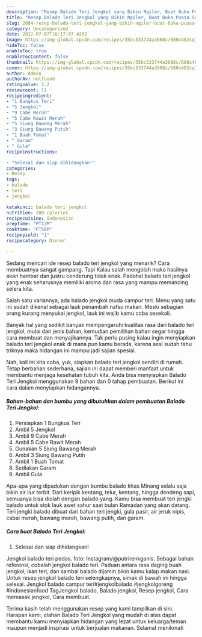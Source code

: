 ```yaml
---
description: "Resep Balado Teri Jengkol yang Bikin Ngiler, Buat Buka Puasa Sempurna"
title: "Resep Balado Teri Jengkol yang Bikin Ngiler, Buat Buka Puasa Sempurna"
slug: 2084-resep-balado-teri-jengkol-yang-bikin-ngiler-buat-buka-puasa-sempurna
category: Uncategorized
date: 2022-07-07T16:17:07.426Z
image: https://img-global.cpcdn.com/recipes/35bc533744a3688c/680x482cq70/balado-teri-jengkol-foto-resep-utama.jpg
hideToc: false
enableToc: true
enableTocContent: false
thumbnail: https://img-global.cpcdn.com/recipes/35bc533744a3688c/680x482cq70/balado-teri-jengkol-foto-resep-utama.jpg
cover: https://img-global.cpcdn.com/recipes/35bc533744a3688c/680x482cq70/balado-teri-jengkol-foto-resep-utama.jpg
author: Admin
authorAv: notfound
ratingvalue: 3.2
reviewcount: 11
recipeingredient:
- "1 Bungkus Teri"
- "5 Jengkol"
- "9 Cabe Merah"
- "5 Cabe Rawit Merah"
- "5 Siung Bawang Merah"
- "3 Siung Bawang Putih"
- "1 Buah Tomat"
- " Garam"
- " Gula"
recipeinstructions:

- "Selesai dan siap dihidangkan!"
categories:
- Resep
tags:
- balado
- teri
- jengkol

katakunci: balado teri jengkol 
nutrition: 280 calories
recipecuisine: Indonesian
preptime: "PT17M"
cooktime: "PT56M"
recipeyield: "1"
recipecategory: Dinner

---
```



Sedang mencari ide resep balado teri jengkol yang menarik? Cara membuatnya sangat gampang. Tapi Kalau salah mengolah maka hasilnya akan hambar dan justru cenderung tidak enak. Padahal balado teri jengkol yang enak seharusnya memiliki aroma dan rasa yang mampu memancing selera kita.


Salah satu variannya, ada balado jengkol muda campur teri. Menu yang satu ini sudah dikenal sebagai lauk penambah nafsu makan. Meski sebagian orang kurang menyukai jengkol, lauk ini wajib kamu coba sesekali.

Banyak hal yang sedikit banyak mempengaruhi kualitas rasa dari balado teri jengkol, mulai dari jenis bahan, kemudian pemilihan bahan segar hingga cara membuat dan menyajikannya. Tak perlu pusing kalau ingin menyiapkan balado teri jengkol enak di mana pun kamu berada, karena asal sudah tahu triknya maka hidangan ini mampu jadi sajian spesial.


Nah, kali ini kita coba, yuk, siapkan balado teri jengkol sendiri di rumah. Tetap berbahan sederhana, sajian ini dapat memberi manfaat untuk membantu menjaga kesehatan tubuh kita. Anda bisa menyiapkan Balado Teri Jengkol menggunakan 9 bahan dan 0 tahap pembuatan. Berikut ini cara dalam menyiapkan hidangannya.

<!--inarticleads1-->

##### Bahan-bahan dan bumbu yang dibutuhkan dalam pembuatan Balado Teri Jengkol:

1. Persiapkan 1 Bungkus Teri
1. Ambil 5 Jengkol
1. Ambil 9 Cabe Merah
1. Ambil 5 Cabe Rawit Merah
1. Gunakan 5 Siung Bawang Merah
1. Ambil 3 Siung Bawang Putih
1. Ambil 1 Buah Tomat
1. Sediakan  Garam
1. Ambil  Gula


Apa-apa yang dipadukan dengan bumbu balado khas Minang selalu saja bikin air liur terbit. Dari keripik kentang, telur, kentang, hingga dendeng sapi, semuanya bisa diolah dengan balado yang. Kamu bisa membuat teri jengki balado untuk stok lauk awet sahur saat bulan Ramadan yang akan datang. Teri jengki balado dibuat dari bahan teri jengki, gula pasir, air jeruk nipis, cabai merah, bawang merah, bawang putih, dan garam. 

<!--inarticleads2-->

##### Cara buat Balado Teri Jengkol:


1. Selesai dan siap dihidangkan!

Jengkol balado teri pedas. foto: Instagram/@putrirenkganis. Sebagai bahan referensi, cobalah jengkol balado teri. Paduan antara rasa daging buah jengkol, ikan teri, dan sambal balado dijamin bikin kamu kalap makan nasi. Untuk resep jengkol balado teri selengkapnya, simak di bawah ini hingga selesai. Jengkol balado campur teri#jengkolbalado #jengkolgoreng #indonesianfood TagJengkol balado, Balado jengkol, Resep jengkol, Cara memasak jengkol, Cara membuat. 

Terima kasih telah menggunakan resep yang kami tampilkan di sini. Harapan kami, olahan Balado Teri Jengkol yang mudah di atas dapat membantu kamu menyiapkan hidangan yang lezat untuk keluarga/teman maupun menjadi inspirasi untuk berjualan makanan. Selamat menikmati
